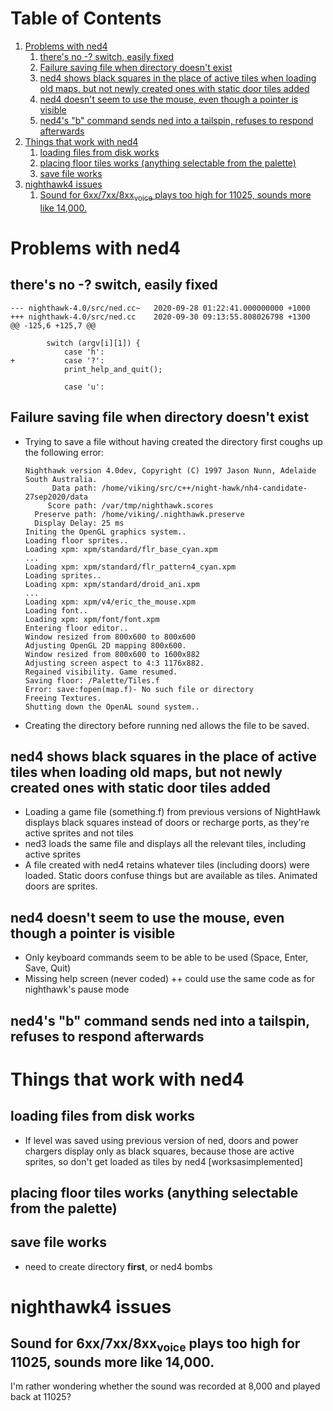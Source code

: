 
# Table of Contents

1.  [Problems with ned4](#org048f159)
    1.  [there's no -? switch, easily fixed](#orgdbc6960)
    2.  [Failure saving file when directory doesn't exist](#org34b223e)
    3.  [ned4 shows black squares in the place of active tiles when loading old maps, but not newly created ones with static door tiles added](#orgeed944f)
    4.  [ned4 doesn't seem to use the mouse, even though a pointer is visible](#org613cdfc)
    5.  [ned4's "b" command sends ned into a tailspin, refuses to respond afterwards](#org9bf165d)
2.  [Things that work with ned4](#orgbe59c70)
    1.  [loading files from disk works](#org36dd4c9)
    2.  [placing floor tiles works (anything selectable from the palette)](#org92d4977)
    3.  [save file works](#orga29f344)
3.  [nighthawk4 issues](#org67a64a6)
    1.  [Sound for 6xx/7xx/8xx<sub>voice</sub> plays too high for 11025, sounds more like 14,000.](#orga7733c1)



<a id="org048f159"></a>

# Problems with ned4


<a id="orgdbc6960"></a>

## there's no -? switch, easily fixed

    --- nighthawk-4.0/src/ned.cc~	2020-09-28 01:22:41.000000000 +1000
    +++ nighthawk-4.0/src/ned.cc	2020-09-30 09:13:55.808026798 +1300
    @@ -125,6 +125,7 @@
    
    		switch (argv[i][1]) {
    			case 'h':
    +			case '?':
    			print_help_and_quit();
    
    			case 'u':


<a id="org34b223e"></a>

## Failure saving file when directory doesn't exist

-   Trying to save a file without having created the directory first coughs up the following error:
    
        Nighthawk version 4.0dev, Copyright (C) 1997 Jason Nunn, Adelaide South Australia.
              Data path: /home/viking/src/c++/night-hawk/nh4-candidate-27sep2020/data
             Score path: /var/tmp/nighthawk.scores
          Preserve path: /home/viking/.nighthawk.preserve
          Display Delay: 25 ms
        Initing the OpenGL graphics system..
        Loading floor sprites..
        Loading xpm: xpm/standard/flr_base_cyan.xpm
        ...
        Loading xpm: xpm/standard/flr_pattern4_cyan.xpm
        Loading sprites..
        Loading xpm: xpm/standard/droid_ani.xpm
        ...
        Loading xpm: xpm/v4/eric_the_mouse.xpm
        Loading font..
        Loading xpm: xpm/font/font.xpm
        Entering floor editor..
        Window resized from 800x600 to 800x600
        Adjusting OpenGL 2D mapping 800x600.
        Window resized from 800x600 to 1600x882
        Adjusting screen aspect to 4:3 1176x882.
        Regained visibility. Game resumed.
        Saving floor: /Palette/Tiles.f
        Error: save:fopen(map.f)- No such file or directory
        Freeing Textures.
        Shutting down the OpenAL sound system..
-   Creating the directory before running ned allows the file to be saved.


<a id="orgeed944f"></a>

## ned4 shows black squares in the place of active tiles when loading old maps, but not newly created ones with static door tiles added

-   Loading a game file (something.f) from previous versions of NightHawk displays black squares instead of doors or recharge ports, as they're active sprites and not tiles
-   ned3 loads the same file and displays all the relevant tiles, including active sprites
-   A file created with ned4 retains whatever tiles (including doors) were loaded. Static doors confuse things but are available as tiles. Animated doors are sprites.


<a id="org613cdfc"></a>

## ned4 doesn't seem to use the mouse, even though a pointer is visible

-   Only keyboard commands seem to be able to be used (Space, Enter, Save, Quit)
-   Missing help screen (never coded)
    ++ could use the same code as for nighthawk's pause mode


<a id="org9bf165d"></a>

## ned4's "b" command sends ned into a tailspin, refuses to respond afterwards


<a id="orgbe59c70"></a>

# Things that work with ned4


<a id="org36dd4c9"></a>

## loading files from disk works

-   If level was saved using previous version of ned, doors and power chargers display only as black squares, because those are active sprites, so don't get loaded as tiles by ned4 [worksasimplemented]


<a id="org92d4977"></a>

## placing floor tiles works (anything selectable from the palette)


<a id="orga29f344"></a>

## save file works

-   need to create directory **first**, or ned4 bombs


<a id="org67a64a6"></a>

# nighthawk4 issues


<a id="orga7733c1"></a>

## Sound for 6xx/7xx/8xx<sub>voice</sub> plays too high for 11025, sounds more like 14,000.

I'm rather wondering whether the sound was recorded at 8,000 and played back at 11025?

